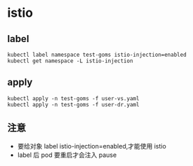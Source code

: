# istio

## label
```
kubectl label namespace test-goms istio-injection=enabled
kubectl get namespace -L istio-injection
```

## apply

```
kubectl apply -n test-goms -f user-vs.yaml
kubectl apply -n test-goms -f user-dr.yaml
``` 

## 注意
- 要给对象 label istio-injection=enabled,才能使用 istio
- label 后 pod 要重启才会注入 pause

